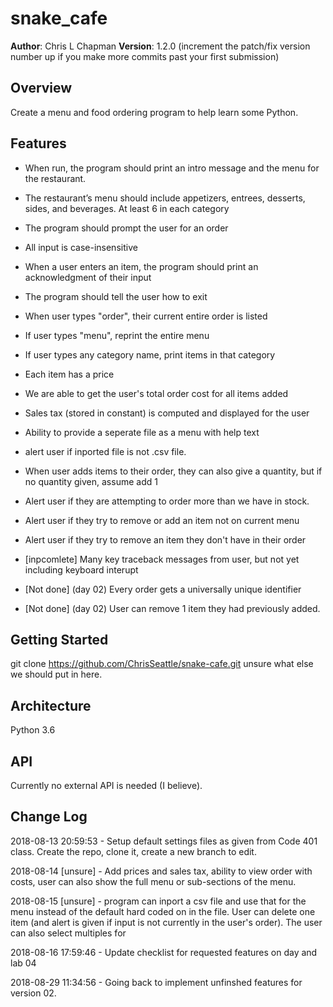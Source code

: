 # snake_cafe

**Author**: Chris L Chapman
**Version**: 1.2.0 (increment the patch/fix version number up if you make more commits past your first submission)

## Overview

Create a menu and food ordering program to help learn some Python.

## Features

- When run, the program should print an intro message and the menu for the restaurant.

- The restaurant’s menu should include appetizers, entrees, desserts, sides, and beverages. At least 6 in each category

- The program should prompt the user for an order

- All input is case-insensitive

- When a user enters an item, the program should print an acknowledgment of their input

- The program should tell the user how to exit

- When user types "order", their current entire order is listed

- If user types "menu", reprint the entire menu

- If user types any category name, print items in that category

- Each item has a price

- We are able to get the user's total order cost for all items added

- Sales tax (stored in constant) is computed and displayed for the user

- Ability to provide a seperate file as a menu with help text

- alert user if inported file is not .csv file.

- When user adds items to their order, they can also give a quantity, but if no quantity given, assume add 1

- Alert user if they are attempting to order more than we have in stock.

- Alert user if they try to remove or add an item not on current menu

- Alert user if they try to remove an item they don't have in their order

- [inpcomlete]  Many key traceback messages from user,
        but not yet including keyboard interupt

- [Not done] (day 02) Every order gets a universally unique identifier

- [Not done] (day 02) User can remove 1 item they had previously added.

## Getting Started

git clone https://github.com/ChrisSeattle/snake-cafe.git
unsure what else we should put in here.

## Architecture

Python 3.6

## API

Currently no external API is needed (I believe).

## Change Log
<!-- ctrl - shift - i to insert timestamp -->

2018-08-13 20:59:53 - Setup default settings files as given from Code 401 class. Create the repo, clone it, create a new branch to edit.

2018-08-14 [unsure] - Add prices and sales tax, ability to view order with costs, user can also show the full menu or sub-sections of the menu.

2018-08-15 [unsure] - program can inport a csv file and use that for the menu instead of the default hard coded on in the file. User can delete one item (and alert is given if input is not currently in the user's order). The user can also select multiples for

2018-08-16 17:59:46 - Update checklist for requested features on day and lab 04

2018-08-29 11:34:56 - Going back to implement unfinshed features for version 02.

